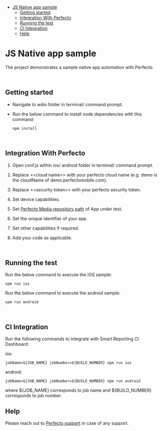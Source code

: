 - [JS Native app sample](#js-native-app-sample)
  - [Getting started](#getting-started)
  - [Integration With Perfecto](#integration-with-perfecto)
  - [Running the test](#running-the-test)
  - [CI Integration](#ci-integration)
  - [Help](#help)
  

# JS Native app sample
The project demonstrates a sample native app automation with Perfecto

</br>

## Getting started
- Navigate to wdio folder in terminal/ command prompt. 
- Run the below command to install node dependencies with this command:

      npm install

</br>

## Integration With Perfecto

1. Open conf.js within ios/ android folder in  terminal/ command prompt.
   
2. Replace <\<cloud name>> with your perfecto cloud name (e.g. demo is the cloudName of demo.perfectomobile.com).

3. Replace <\<security token>> with your perfecto security token.

4. Set device capabilities.

5. Set [Perfecto Media repository path](https://developers.perfectomobile.com/display/TT/Upload+a+file+to+the+repository+via+API+using+Postman+or+cURL) of App under test.

6. Set the unique identifier of your app.

7. Set other capabilities if required.
   
8. Add your code as applicable.

</br>

## Running the test


Run the below command to execute the iOS sample:

    npm run ios

Run the below command to execute the android sample:

    npm run android


</br>

## CI Integration

Run the following commands to integrate with Smart Reporting CI Dashboard:

ios:

    jobName=${JOB_NAME} jobNumber=${BUILD_NUMBER} npm run ios

android:

    jobName=${JOB_NAME} jobNumber=${BUILD_NUMBER} npm run android

where \${JOB_NAME} corresponds to job name and \${BUILD_NUMBER} corresponds to job number.

## Help

Please reach out to [Perfecto support](https://support.perfecto.io) in case of any support.